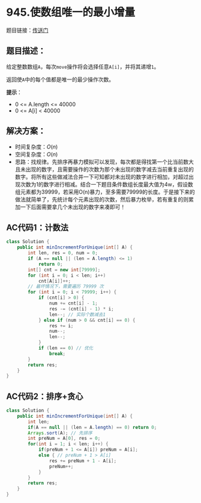 # 945.使数组唯一的最小增量
题目链接：[传送门](https://leetcode-cn.com/problems/minimum-increment-to-make-array-unique/)

## 题目描述：
给定整数数组`A`，每次`move`操作将会选择任意`A[i]`，并将其递增`1`。

返回使`A`中的每个值都是唯一的最少操作次数。

**提示**：

- 0 <= A.length <= 40000
- 0 <= A[i] < 40000

## 解决方案：
- 时间复杂度：$O(n)$
- 空间复杂度：$O(n)$
- 思路：找规律。先排序再暴力模拟可以发现，每次都是得找第一个比当前数大且未出现的数字，且需要操作的次数为那个未出现的数字减去当前重复出现的数字。将所有这些做减法合并一下可知都对未出现的数字进行相加，对超过出现次数为1的数字进行相减。结合一下题目条件数组长度最大值为4w，假设数组元素都为39999，若采用O(n)暴力，至多需要79999的长度。于是接下来的做法就简单了，先统计每个元素出现的次数，然后暴力枚举，若有重复的则累加一下后面需要拿几个未出现的数字来凑即可！

## AC代码1：计数法
```java
class Solution {
	public int minIncrementForUnique(int[] A) {
		int len, res = 0, num = 0;
		if (A == null || (len = A.length) <= 1)
			return 0;
		int[] cnt = new int[79999];
		for (int i = 0; i < len; i++)
			cnt[A[i]]++;
		// 最坏情况下，需要遍历 79999 次
		for (int i = 0; i < 79999; i++) {
			if (cnt[i] > 0) {
				num += cnt[i] - 1;
				res -= (cnt[i] - 1) * i;
				len--; // 实际个数减去1
			} else if (num > 0 && cnt[i] == 0) {
				res += i;
				num--;
				len--;
			}
			if (len == 0) // 优化
				break;
		}
		return res;
	}
}
```

## AC代码2：排序+贪心
```java
class Solution {
    public int minIncrementForUnique(int[] A) {
        int len;
        if(A == null || (len = A.length) == 0) return 0;
        Arrays.sort(A); // 先排序 
        int preNum = A[0], res = 0;
        for(int i = 1; i < len; i++) {
            if(preNum + 1 <= A[i]) preNum = A[i];
            else { // preNum + 1 > A[i]
                res += preNum + 1 - A[i];
                preNum++;
            }
        }   
        return res;
    }
}
```
